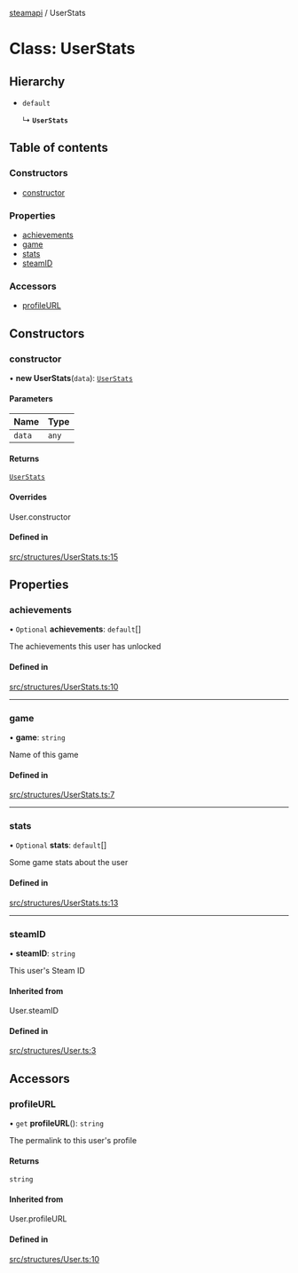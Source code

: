 [steamapi](../README.md) / UserStats

# Class: UserStats

## Hierarchy

- `default`

  ↳ **`UserStats`**

## Table of contents

### Constructors

- [constructor](UserStats.md#constructor)

### Properties

- [achievements](UserStats.md#achievements)
- [game](UserStats.md#game)
- [stats](UserStats.md#stats)
- [steamID](UserStats.md#steamid)

### Accessors

- [profileURL](UserStats.md#profileurl)

## Constructors

### constructor

• **new UserStats**(`data`): [`UserStats`](UserStats.md)

#### Parameters

| Name | Type |
| :------ | :------ |
| `data` | `any` |

#### Returns

[`UserStats`](UserStats.md)

#### Overrides

User.constructor

#### Defined in

[src/structures/UserStats.ts:15](https://github.com/xDimGG/node-steamapi/blob/e50b622/src/structures/UserStats.ts#L15)

## Properties

### achievements

• `Optional` **achievements**: `default`[]

The achievements this user has unlocked

#### Defined in

[src/structures/UserStats.ts:10](https://github.com/xDimGG/node-steamapi/blob/e50b622/src/structures/UserStats.ts#L10)

___

### game

• **game**: `string`

Name of this game

#### Defined in

[src/structures/UserStats.ts:7](https://github.com/xDimGG/node-steamapi/blob/e50b622/src/structures/UserStats.ts#L7)

___

### stats

• `Optional` **stats**: `default`[]

Some game stats about the user

#### Defined in

[src/structures/UserStats.ts:13](https://github.com/xDimGG/node-steamapi/blob/e50b622/src/structures/UserStats.ts#L13)

___

### steamID

• **steamID**: `string`

This user's Steam ID

#### Inherited from

User.steamID

#### Defined in

[src/structures/User.ts:3](https://github.com/xDimGG/node-steamapi/blob/e50b622/src/structures/User.ts#L3)

## Accessors

### profileURL

• `get` **profileURL**(): `string`

The permalink to this user's profile

#### Returns

`string`

#### Inherited from

User.profileURL

#### Defined in

[src/structures/User.ts:10](https://github.com/xDimGG/node-steamapi/blob/e50b622/src/structures/User.ts#L10)
